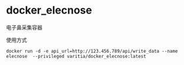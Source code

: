 # docker_elecnose
 电子鼻采集容器

使用方式
```
docker run -d -e api_url=http://123.456.789/api/write_data --name elecnose  --privileged varitia/docker_elecnose:latest
```
